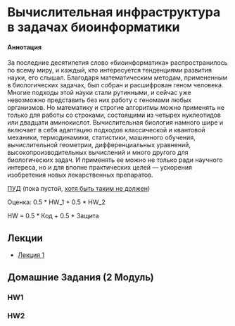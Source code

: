 # Вычислительная инфраструктура в задачах биоинформатики

#### Аннотация
За последние десятилетия слово «биоинформатика» распространилось по всему миру, и каждый, кто интересуется тенденциями развития науки, его слышал. Благодаря математическим методам, примененным в биологических задачах, был собран и расшифрован геном человека. Многие подходы этой науки стали рутинными, и сейчас уже невозможно представить без них работу с геномами любых организмов. Но математику и строгие алгоритмы можно применять не только для работы со строками, состоящими из четырех нуклеотидов или двадцати аминокислот. Вычислительная биология намного шире и включает в себя адаптацию подходов классической и квантовой механики, термодинамики, статистики, машинного обучения, вычислительной геометрии, дифференциальных уравнений, высокопроизводительных вычислений и много другого для биологических задач. И применять ее можно не только ради научного интереса, но и для вполне практических целей — ускорения изобретения новых лекарственных препаратов.

[ПУД](https://www.hse.ru/edu/courses/900082126) (пока пустой, [хотя быть таким не должен](https://www.hse.ru/studyspravka/programmauchdisc))

Оценка: 0.5 * HW_1 + 0.5 * HW_2

HW = 0.5 * Код + 0.5 * Защита 

## Лекции
- [Лекция 1](https://docs.google.com/viewer?url=https://github.com/Vladm0z/HSE-Bioinformatics/raw/main/Bioinformatics/MSc/CompBio/Lec_1.pdf)

## Домашние Задания (2 Модуль)
### HW1


### HW2
